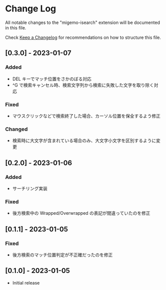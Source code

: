# Change Log

All notable changes to the "migemo-isearch" extension will be documented in this file.

Check [Keep a Changelog](http://keepachangelog.com/) for recommendations on how to structure this file.

## [0.3.0] - 2023-01-07

### Added

- DEL キーでマッチ位置をさかのぼる対応
- ^G で検索キャンセル時、検索文字列から検索に失敗した文字を取り除く対応

### Fixed

- マウスクリックなどで検索終了した場合、カーソル位置を保全するよう修正

### Changed

- 検索時に大文字が含まれている場合のみ、大文字小文字を区別するように変更

## [0.2.0] - 2023-01-06

### Added

- サーチリング実装

### Fixed

- 後方検索中の Wrapped/Overwrapped の表記が間違っていたのを修正

## [0.1.1] - 2023-01-05

### Fixed

- 後方検索のマッチ位置判定が不正確だったのを修正

## [0.1.0] - 2023-01-05

- Initial release
